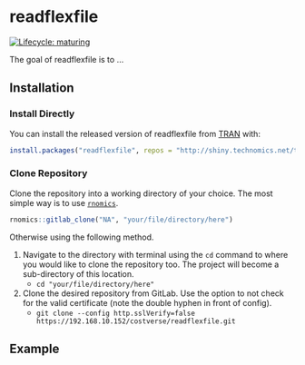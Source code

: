 
<!-- README.md is generated from README.Rmd. Please edit that file -->

# readflexfile

<!-- badges: start -->

[![Lifecycle:
maturing](https://img.shields.io/badge/lifecycle-maturing-blue.svg)](https://www.tidyverse.org/lifecycle/#maturing)
<!-- badges: end -->

The goal of readflexfile is to …

## Installation

### Install Directly

You can install the released version of readflexfile from
[TRAN](http://shiny.technomics.net/tran/www/home/) with:

``` r
install.packages("readflexfile", repos = "http://shiny.technomics.net/tran")
```

### Clone Repository

Clone the repository into a working directory of your choice. The most
simple way is to use
[`rnomics`](http://shiny.technomics.net/tran/www/docs/rnomics/).

``` r
rnomics::gitlab_clone("NA", "your/file/directory/here")
```

Otherwise using the following method.

1.  Navigate to the directory with terminal using the `cd` command to
    where you would like to clone the repository too. The project will
    become a sub-directory of this location.
      - `cd "your/file/directory/here"`
2.  Clone the desired repository from GitLab. Use the option to not
    check for the valid certificate (note the double hyphen in front of
    config).
      - `git clone --config http.sslVerify=false
        https://192.168.10.152/costverse/readflexfile.git`

## Example
